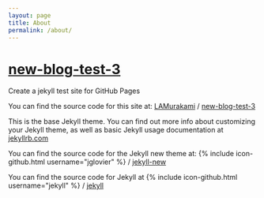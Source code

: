 ```yaml
---
layout: page
title: About
permalink: /about/
---
```


# [new-blog-test-3](http://lamurakami.github.io/new-blog-test-3/)

Create a jekyll test site for GitHub Pages

You can find the source code for this site at:
[LAMurakami](https://github.com/LAMurakami) /
[new-blog-test-3](https://github.com/LAMurakami/new-blog-test-3)

This is the base Jekyll theme. You can find out more info about customizing your Jekyll theme, as well as basic Jekyll usage documentation at [jekyllrb.com](http://jekyllrb.com/)

You can find the source code for the Jekyll new theme at:
{% include icon-github.html username="jglovier" %} /
[jekyll-new](https://github.com/jglovier/jekyll-new)

You can find the source code for Jekyll at
{% include icon-github.html username="jekyll" %} /
[jekyll](https://github.com/jekyll/jekyll)
